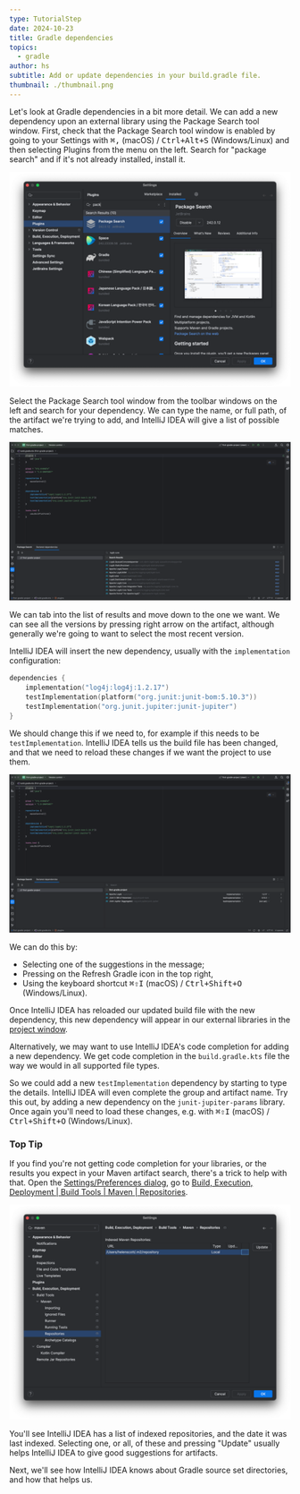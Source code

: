 ```yaml
---
type: TutorialStep
date: 2024-10-23
title: Gradle dependencies
topics:
  - gradle
author: hs
subtitle: Add or update dependencies in your build.gradle file.
thumbnail: ./thumbnail.png
---
```


Let's look at Gradle dependencies in a bit more detail. We can add a new dependency upon an external library using the Package Search tool window. First, check that the Package Search tool window is enabled by going to your Settings with <kbd>⌘,</kbd> (macOS) / <kbd>Ctrl+Alt+S</kbd> (Windows/Linux) and then selecting Plugins from the menu on the left. Search for "package search" and if it's not already installed, install it.

![package-search-plugin.png](package-search-plugin.png)

Select the Package Search tool window from the toolbar windows on the left and search for your dependency. We can type the name, or full path, of the artifact we're trying to add, and IntelliJ IDEA will give a list of possible matches.

![Artifact search](./artifact-search.png)

We can tab into the list of results and move down to the one we want. We can see all the versions by pressing right arrow on the artifact, although generally we're going to want to select the most recent version.

IntelliJ IDEA will insert the new dependency, usually with the `implementation` configuration:

```kotlin
dependencies {
    implementation("log4j:log4j:1.2.17")
    testImplementation(platform("org.junit:junit-bom:5.10.3"))
    testImplementation("org.junit.jupiter:junit-jupiter")
}
```

We should change this if we need to, for example if this needs to be `testImplementation`. IntelliJ IDEA tells us the build file has been changed, and that we need to reload these changes if we want the project to use them.

![Build file changed](./build-file-changed.png)

We can do this by:

- Selecting one of the suggestions in the message;
- Pressing on the Refresh Gradle icon in the top right,
- Using the keyboard shortcut <kbd>⌘⇧I</kbd> (macOS) / <kbd>Ctrl+Shift+O</kbd> (Windows/Linux).

Once IntelliJ IDEA has reloaded our updated build file with the new dependency, this new dependency will appear in our external libraries in the [project window](https://www.jetbrains.com/help/idea/project-tool-window.html).

Alternatively, we may want to use IntelliJ IDEA's code completion for adding a new dependency. We get code completion in the `build.gradle.kts` file the way we would in all supported file types.

So we could add a new `testImplementation` dependency by starting to type the details. IntelliJ IDEA will even complete the group and artifact name. Try this out, by adding a new dependency on the `junit-jupiter-params` library. Once again you'll need to load these changes, e.g. with <kbd>⌘⇧I</kbd> (macOS) / <kbd>Ctrl+Shift+O</kbd> (Windows/Linux).

### Top Tip

If you find you're not getting code completion for your libraries, or the results you expect in your Maven artifact search, there's a trick to help with that. Open the [Settings/Preferences dialog](https://www.jetbrains.com/help/idea/settings-preferences-dialog.html), go to
[Build, Execution, Deployment | Build Tools | Maven | Repositories](https://www.jetbrains.com/help/idea/maven-repositories.html).

![Indexed Maven Repositories](./repositories.png)

You'll see IntelliJ IDEA has a list of indexed repositories, and the date it was last indexed. Selecting one, or all, of these and pressing "Update" usually helps IntelliJ IDEA to give good suggestions for artifacts.

Next, we'll see how IntelliJ IDEA knows about Gradle source set directories, and how that helps us.
